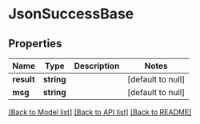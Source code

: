 # JsonSuccessBase

## Properties
Name | Type | Description | Notes
------------ | ------------- | ------------- | -------------
**result** | **string** |  | [default to null]
**msg** | **string** |  | [default to null]

[[Back to Model list]](../README.md#documentation-for-models) [[Back to API list]](../README.md#documentation-for-api-endpoints) [[Back to README]](../README.md)


